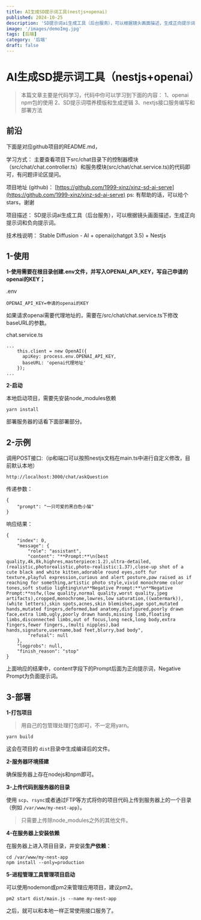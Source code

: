 ```yaml
---
title: AI生成SD提示词工具(nestjs+openai)
published: 2024-10-25
description: 'SD提示词ai生成工具（后台服务），可以根据镜头画面描述，生成正向提示词和负向提示词。'
image: '/images/demoImg.jpg'
tags: [后端]
category: '后端'
draft: false
---
```

# AI生成SD提示词工具（nestjs+openai）

> 本篇文章主要是代码学习，代码中你可以学习到下面的内容：
> 1、openai npm包的使用
> 2、SD提示词喂养模版和生成逻辑
> 3、nextjs接口服务编写和部署方法

## 前沿

下面是对应github项目的README.md，

学习方式：
主要查看项目下src/chat目录下的控制器模块（src/chat/chat.controller.ts）和服务模块(src/chat/chat.service.ts)的代码即可，有问题评论区提问。

项目地址 (github)：
[https://github.com/1999-xinz/xinz-sd-ai-serve](https://github.com/1999-xinz/xinz-sd-ai-serve)
ps: 有帮助的话，可以给个stars，谢谢

项目描述：
SD提示词ai生成工具（后台服务），可以根据镜头画面描述，生成正向提示词和负向提示词。

技术栈说明：
Stable Diffusion - AI + openai(chatgpt 3.5) + Nestjs

## 1-使用

**1-使用需要在根目录创建.env文件，并写入OPENAI_API_KEY，写自己申请的openai的KEY；**

.env

```
OPENAI_API_KEY=申请的openai的KEY
```

如果请求openai需要代理地址的，需要在/src/chat/chat.service.ts下修改baseURL的参数。

chat.service.ts

```
...
    this.client = new OpenAI({
      apiKey: process.env.OPENAI_API_KEY,
      baseURL: 'openai代理地址'
    });
...
```

**2-启动**

本地启动项目，需要先安装node_modules依赖

```
yarn install
```

部署服务器的话看下面部署部分。

## 2-示例

调用POST接口:（ip和端口可以按照nestjs文档在main.ts中进行自定义修改，目前默认本地）

`http://localhost:3000/chat/askQuestion`

传递参数：

```
{
    "prompt": "一只可爱的黑白色小猫"
}
```

响应结果：

```
{
    "index": 0,
    "message": {
        "role": "assistant",
        "content": "**Prompt:**\n(best quality,4k,8k,highres,masterpiece:1.2),ultra-detailed,(realistic,photorealistic,photo-realistic:1.37),close-up shot of a cute black and white kitten,adorable round eyes,soft fur texture,playful expression,curious and alert posture,paw raised as if reaching for something,artistic photo style,vivid monochrome color tones,soft studio lighting\n\n**Negative Prompt:**\n**Negative Prompt:**nsfw,(low quality,normal quality,worst quality,jpeg artifacts),cropped,monochrome,lowres,low saturation,((watermark)),(white letters),skin spots,acnes,skin blemishes,age spot,mutated hands,mutated fingers,deformed,bad anatomy,disfigured,poorly drawn face,extra limb,ugly,poorly drawn hands,missing limb,floating limbs,disconnected limbs,out of focus,long neck,long body,extra fingers,fewer fingers,,(multi nipples),bad hands,signature,username,bad feet,blurry,bad body",
        "refusal": null
    },
    "logprobs": null,
    "finish_reason": "stop"
}
```

上面响应的结果中，content字段下的Prompt后面为正向提示词，Negative Prompt为负面提示词。

## 3-部署

**1-打包项目**

> 用自己的包管理处理打包即可，不一定用yarn。

```
yarn build
```

这会在项目的 `dist`目录中生成编译后的文件。

**2-服务器环境搭建**

确保服务器上存在nodejs和npm即可。

**3-上传代码到服务器的目录**

使用 `scp`、`rsync`或者通过FTP等方式将你的项目代码上传到服务器上的一个目录（例如 `/var/www/my-nest-app`）。

> 只需要上传除node_modules之外的其他文件。

**4-在服务器上安装依赖**

在服务器上进入项目目录，并安装**生产依赖**：

```
cd /var/www/my-nest-app
npm install --only=production
```

**5-进程管理工具管理项目启动**

可以使用nodemon或pm2来管理应用项目，建议pm2。

```
pm2 start dist/main.js --name my-nest-app
```

之后，就可以和本地一样正常使用接口服务了。
